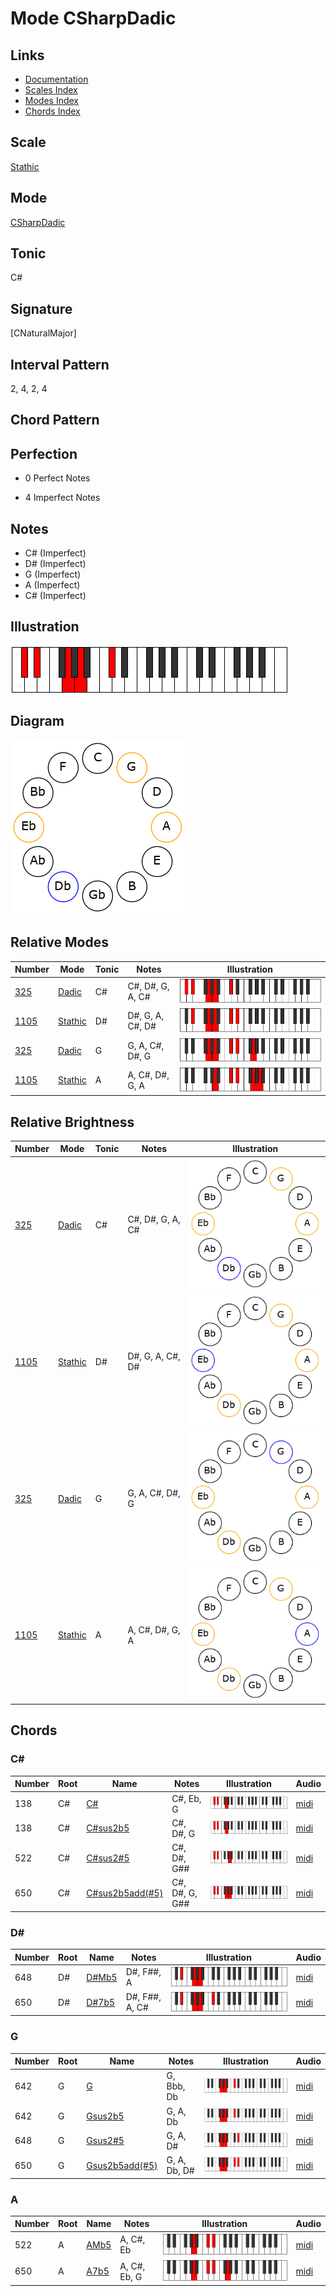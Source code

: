 # Mode CSharpDadic

## Links

- [Documentation](README.md)
- [Scales Index](Scales.md)
- [Modes Index](Modes.md)
- [Chords Index](Chords.md)

## Scale

[Stathic](ScaleStathic.md)

## Mode

[CSharpDadic](ModeCSharpDadic.md)

## Tonic

C#

## Signature

[CNaturalMajor]

## Interval Pattern

2, 4, 2, 4

## Chord Pattern



## Perfection

 - 0 Perfect Notes

 - 4 Imperfect Notes

## Notes

- C# (Imperfect)
- D# (Imperfect)
- G (Imperfect)
- A (Imperfect)
- C# (Imperfect)

## Illustration

![CSharpDadic](ModeCSharpDadic.png)

## Diagram

![CSharpDadic](CircleModeCSharpDadic.png)

## Relative Modes

| Number | Mode | Tonic | Notes | Illustration |
|--------|------|-------|-------|--------------|
| [325](https://ianring.com/musictheory/scales/325) | [Dadic](ModeDadic.md) | C# | C#, D#, G, A, C# | ![CSharpDadic](ModeCSharpDadic.png) |
| [1105](https://ianring.com/musictheory/scales/1105) | [Stathic](ModeStathic.md) | D# | D#, G, A, C#, D# | ![DSharpStathic](ModeDSharpStathic.png) |
| [325](https://ianring.com/musictheory/scales/325) | [Dadic](ModeDadic.md) | G | G, A, C#, D#, G | ![GNaturalDadic](ModeGNaturalDadic.png) |
| [1105](https://ianring.com/musictheory/scales/1105) | [Stathic](ModeStathic.md) | A | A, C#, D#, G, A | ![ANaturalStathic](ModeANaturalStathic.png) |
## Relative Brightness

| Number | Mode | Tonic | Notes | Illustration |
|--------|------|-------|-------|--------------|
| [325](https://ianring.com/musictheory/scales/325) | [Dadic](ModeDadic.md) | C# | C#, D#, G, A, C# | ![CSharpDadic](CircleModeCSharpDadic.png) |
| [1105](https://ianring.com/musictheory/scales/1105) | [Stathic](ModeStathic.md) | D# | D#, G, A, C#, D# | ![DSharpStathic](CircleModeDSharpStathic.png) |
| [325](https://ianring.com/musictheory/scales/325) | [Dadic](ModeDadic.md) | G | G, A, C#, D#, G | ![GNaturalDadic](CircleModeGNaturalDadic.png) |
| [1105](https://ianring.com/musictheory/scales/1105) | [Stathic](ModeStathic.md) | A | A, C#, D#, G, A | ![ANaturalStathic](CircleModeANaturalStathic.png) |

## Chords

### C#

| Number | Root | Name | Notes | Illustration | Audio |
|--------|------|------|-------|--------------|-------|
| 138 | C# | [C#](ChordCSharpDiminishedFlatThird.md) | C#, Eb, G | ![C#](ChordCSharpDiminishedFlatThirdRootPosition.png) | [midi](ChordCSharpDiminishedFlatThirdRootPosition.mid) |
| 138 | C# | [C#sus2b5](ChordCSharpSuspendedSecondFlatFifth.md) | C#, D#, G | ![C#sus2b5](ChordCSharpSuspendedSecondFlatFifthRootPosition.png) | [midi](ChordCSharpSuspendedSecondFlatFifthRootPosition.mid) |
| 522 | C# | [C#sus2#5](ChordCSharpSuspendedSecondSharpFifth.md) | C#, D#, G## | ![C#sus2#5](ChordCSharpSuspendedSecondSharpFifthRootPosition.png) | [midi](ChordCSharpSuspendedSecondSharpFifthRootPosition.mid) |
| 650 | C# | [C#sus2b5add(#5)](ChordCSharpSuspendedSecondFlatFifthAddSharpFifth.md) | C#, D#, G, G## | ![C#sus2b5add(#5)](ChordCSharpSuspendedSecondFlatFifthAddSharpFifthRootPosition.png) | [midi](ChordCSharpSuspendedSecondFlatFifthAddSharpFifthRootPosition.mid) |

### D#

| Number | Root | Name | Notes | Illustration | Audio |
|--------|------|------|-------|--------------|-------|
| 648 | D# | [D#Mb5](ChordDSharpMajorFlatFifth.md) | D#, F##, A | ![D#Mb5](ChordDSharpMajorFlatFifthRootPosition.png) | [midi](ChordDSharpMajorFlatFifthRootPosition.mid) |
| 650 | D# | [D#7b5](ChordDSharpDominantSeventhFlatFifth.md) | D#, F##, A, C# | ![D#7b5](ChordDSharpDominantSeventhFlatFifthRootPosition.png) | [midi](ChordDSharpDominantSeventhFlatFifthRootPosition.mid) |

### G

| Number | Root | Name | Notes | Illustration | Audio |
|--------|------|------|-------|--------------|-------|
| 642 | G | [G](ChordGNaturalDiminishedFlatThird.md) | G, Bbb, Db | ![G](ChordGNaturalDiminishedFlatThirdRootPosition.png) | [midi](ChordGNaturalDiminishedFlatThirdRootPosition.mid) |
| 642 | G | [Gsus2b5](ChordGNaturalSuspendedSecondFlatFifth.md) | G, A, Db | ![Gsus2b5](ChordGNaturalSuspendedSecondFlatFifthRootPosition.png) | [midi](ChordGNaturalSuspendedSecondFlatFifthRootPosition.mid) |
| 648 | G | [Gsus2#5](ChordGNaturalSuspendedSecondSharpFifth.md) | G, A, D# | ![Gsus2#5](ChordGNaturalSuspendedSecondSharpFifthRootPosition.png) | [midi](ChordGNaturalSuspendedSecondSharpFifthRootPosition.mid) |
| 650 | G | [Gsus2b5add(#5)](ChordGNaturalSuspendedSecondFlatFifthAddSharpFifth.md) | G, A, Db, D# | ![Gsus2b5add(#5)](ChordGNaturalSuspendedSecondFlatFifthAddSharpFifthRootPosition.png) | [midi](ChordGNaturalSuspendedSecondFlatFifthAddSharpFifthRootPosition.mid) |

### A

| Number | Root | Name | Notes | Illustration | Audio |
|--------|------|------|-------|--------------|-------|
| 522 | A | [AMb5](ChordANaturalMajorFlatFifth.md) | A, C#, Eb | ![AMb5](ChordANaturalMajorFlatFifthRootPosition.png) | [midi](ChordANaturalMajorFlatFifthRootPosition.mid) |
| 650 | A | [A7b5](ChordANaturalDominantSeventhFlatFifth.md) | A, C#, Eb, G | ![A7b5](ChordANaturalDominantSeventhFlatFifthRootPosition.png) | [midi](ChordANaturalDominantSeventhFlatFifthRootPosition.mid) |


